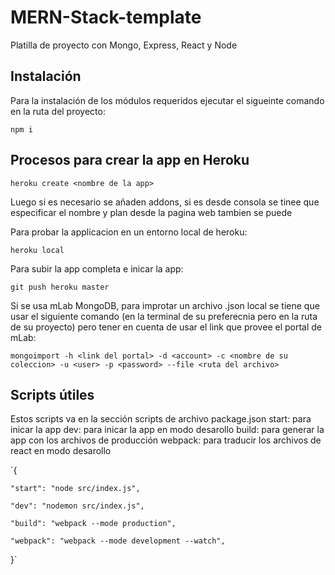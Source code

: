 # MERN-Stack-template

Platilla de proyecto con Mongo, Express, React y Node

## Instalación

Para la instalación de los módulos requeridos ejecutar el sigueinte comando en la ruta del proyecto:

`npm i`

## Procesos para crear la app en Heroku

`heroku create <nombre de la app>`

Luego si es necesario se añaden addons, si es desde consola se tinee que especificar el nombre y plan desde la pagina web tambien se puede

Para probar la applicacion en un entorno local de heroku:

`heroku local`

Para subir la app completa e inicar la app:

`git push heroku master`

Si se usa mLab MongoDB, para improtar un archivo .json local se tiene que usar el siguiente comando (en la terminal de su preferecnia pero en la ruta de su proyecto) pero tener en cuenta de usar el link que provee el portal de mLab:

`mongoimport -h <link del portal> -d <account> -c <nombre de su coleccion> -u <user> -p <password> --file <ruta del archivo>`

## Scripts útiles

Estos scripts va en la sección scripts de archivo package.json
start: para inicar la app
dev: para inicar la app en modo desarollo
build: para generar la app con los archivos de producción
webpack: para traducir los archivos de react en modo desarollo

`{

    "start": "node src/index.js",

    "dev": "nodemon src/index.js",

    "build": "webpack --mode production",

    "webpack": "webpack --mode development --watch",

}`
